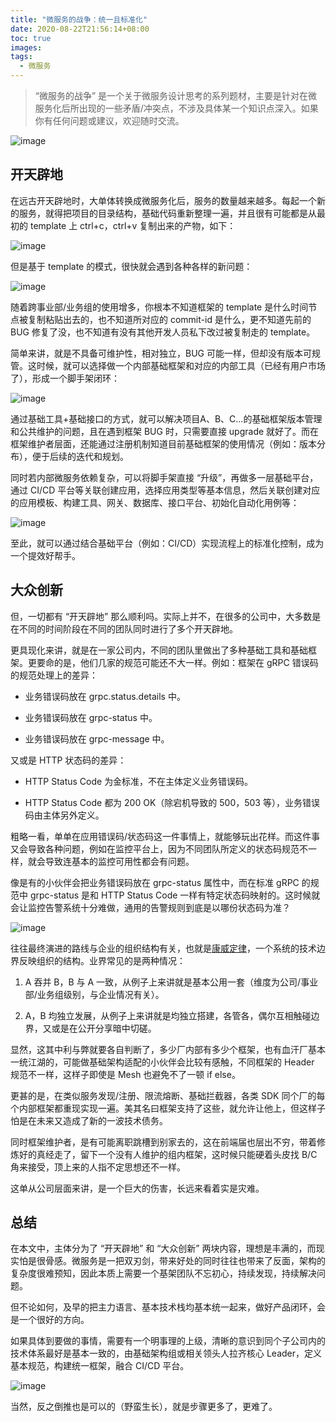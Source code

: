 ```yaml
---
title: "微服务的战争：统一且标准化"
date: 2020-08-22T21:56:14+08:00
toc: true
images:
tags: 
  - 微服务
---
```


> “微服务的战争” 是一个关于微服务设计思考的系列题材，主要是针对在微服务化后所出现的一些矛盾/冲突点，不涉及具体某一个知识点深入。如果你有任何问题或建议，欢迎随时交流。

![image](https://image.eddycjy.com/b70c37b40768191e5a6812096703a63f.jpg)

## 开天辟地

在远古开天辟地时，大单体转换成微服务化后，服务的数量越来越多。每起一个新的服务，就得把项目的目录结构，基础代码重新整理一遍，并且很有可能都是从最初的 template 上 ctrl+c，ctrl+v 复制出来的产物，如下：

![image](https://image.eddycjy.com/7b4642c2bb7af1e5656be047bc269fb6.jpg)

但是基于 template 的模式，很快就会遇到各种各样的新问题：

![image](https://image.eddycjy.com/3c91559190480a348aeacd609199c2bb.jpg)

随着跨事业部/业务组的使用增多，你根本不知道框架的 template 是什么时间节点被复制粘贴出去的，也不知道所对应的 commit-id 是什么，更不知道先前的 BUG 修复了没，也不知道有没有其他开发人员私下改过被复制走的 template。

简单来讲，就是不具备可维护性，相对独立，BUG 可能一样，但却没有版本可规管。这时候，就可以选择做一个内部基础框架和对应的内部工具（已经有用户市场了），形成一个脚手架闭环：

![image](https://image.eddycjy.com/3787e41616779a91a3a052467b3acdee.jpg)

通过基础工具+基础接口的方式，就可以解决项目A、B、C...的基础框架版本管理和公共维护的问题，且在遇到框架 BUG 时，只需要直接 upgrade 就好了。而在框架维护者层面，还能通过注册机制知道目前基础框架的使用情况（例如：版本分布），便于后续的迭代和规划。

同时若内部微服务依赖复杂，可以将脚手架直接 “升级”，再做多一层基础平台，通过 CI/CD 平台等关联创建应用，选择应用类型等基本信息，然后关联创建对应的应用模板、构建工具、网关、数据库、接口平台、初始化自动化用例等：

![image](https://image.eddycjy.com/0997fb71080b8f35fe0ccd68acaebc94.jpg)

至此，就可以通过结合基础平台（例如：CI/CD）实现流程上的标准化控制，成为一个提效好帮手。

## 大众创新

但，一切都有 “开天辟地” 那么顺利吗。实际上并不，在很多的公司中，大多数是在不同的时间阶段在不同的团队同时进行了多个开天辟地。

更具现化来讲，就是在一家公司内，不同的团队里做出了多种基础工具和基础框架。更要命的是，他们几家的规范可能还不大一样。例如：框架在 gRPC 错误码的规范处理上的差异：

- 业务错误码放在 grpc.status.details 中。

- 业务错误码放在 grpc-status 中。

- 业务错误码放在 grpc-message 中。

又或是 HTTP 状态码的差异：

- HTTP Status Code 为金标准，不在主体定义业务错误码。

- HTTP Status Code 都为 200 OK（除宕机导致的 500，503 等），业务错误码由主体另外定义。

粗略一看，单单在应用错误码/状态码这一件事情上，就能够玩出花样。而这件事又会导致各种问题，例如在监控平台上，因为不同团队所定义的状态码规范不一样，就会导致连基本的监控可用性都会有问题。

像是有的小伙伴会把业务错误码放在 grpc-status 属性中，而在标准 gRPC 的规范中 grpc-status 是和 HTTP Status Code 一样有特定状态码映射的。这时候就会让监控告警系统十分难做，通用的告警规则到底是以哪份状态码为准？

![image](https://image.eddycjy.com/34c3c8c97f1f6164d94fb7ce7ada8262.jpg)

往往最终演进的路线与企业的组织结构有关，也就是[康威定律](https://zh.wikipedia.org/wiki/%E5%BA%B7%E5%A8%81%E5%AE%9A%E5%BE%8B)，一个系统的技术边界反映组织的结构。业界常见的是两种情况：

1. A 吞并 B，B 与 A 一致，从例子上来讲就是基本公用一套（维度为公司/事业部/业务组级别，与企业情况有关）。

2. A，B 均独立发展，从例子上来讲就是均独立搭建，各管各，偶尔互相触碰边界，又或是在公开分享暗中切磋。

显然，这其中利与弊就要各自判断了，多少厂内部有多少个框架，也有血汗厂基本一统江湖的，可能做基础架构适配的小伙伴会比较有感触，不同框架的 Header 规范不一样，这样子即使是 Mesh 也避免不了一顿 if else。

更甚的是，在类似服务发现/注册、限流熔断、基础拦截器，各类 SDK 同个厂的每个内部框架都重现实现一遍。美其名曰框架支持了这些，就允许让他上，但这样子怕是在未来又造成了新的一波技术债务。

同时框架维护者，是有可能离职跳槽到别家去的，这在前端届也层出不穷，带着修炼好的真经走了，留下一个没有人维护的组内框架，这时候只能硬着头皮找 B/C 角来接受，顶上来的人指不定思想还不一样。

这单从公司层面来讲，是一个巨大的伤害，长远来看着实是灾难。

## 总结

在本文中，主体分为了 “开天辟地” 和 “大众创新” 两块内容，理想是丰满的，而现实怕是很骨感。微服务是一把双刃剑，带来好处的同时往往也带来了反面，架构的复杂度很难预知，因此本质上需要一个基架团队不忘初心，持续发现，持续解决问题。

但不论如何，及早的把主力语言、基本技术栈均基本统一起来，做好产品闭环，会是一个很好的方向。

如果具体到要做的事情，需要有一个明事理的上级，清晰的意识到同个子公司内的技术体系最好是基本一致的，由基础架构组或相关领头人拉齐核心 Leader，定义基本规范，构建统一框架，融合 CI/CD 平台。

![image](https://image.eddycjy.com/3b2653c1e548206f5c3893c82765ce29.jpg)

当然，反之倒推也是可以的（野蛮生长），就是步骤更多了，更难了。


